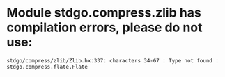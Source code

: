# Module stdgo.compress.zlib has compilation errors, please do not use:
```
stdgo/compress/zlib/Zlib.hx:337: characters 34-67 : Type not found : stdgo.compress.flate.Flate

```

